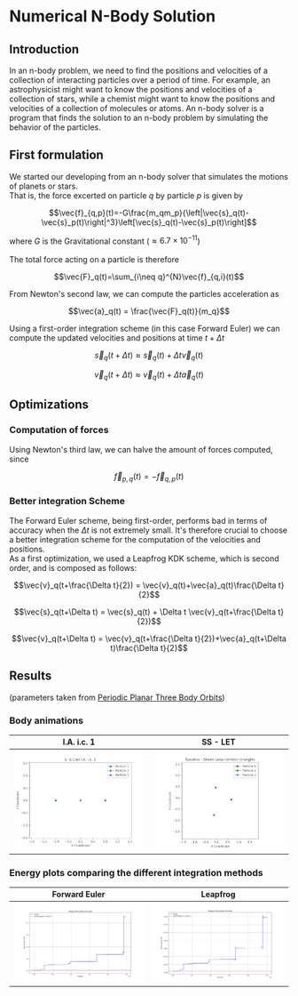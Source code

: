 # Numerical N-Body Solution
## Introduction
In an n-body problem, we need to find the positions and velocities of a collection of
interacting particles over a period of time. For example, an astrophysicist might want
to know the positions and velocities of a collection of stars, while a chemist might
want to know the positions and velocities of a collection of molecules or atoms. An
n-body solver is a program that finds the solution to an n-body problem by simulating
the behavior of the particles.

## First formulation
We started our developing from an n-body solver that simulates the motions
of planets or stars.<br />
That is, the force excerted on particle $`q`$ by particle $`p`$ is given by
```math
\vec{f}_{q,p}(t)=-G\frac{m_qm_p}{\left|\vec{s}_q(t)-\vec{s}_p(t)\right|^3}\left[\vec{s}_q(t)-\vec{s}_p(t)\right]
```
where $`G`$ is the Gravitational constant ($`\approx 6.7\times 10^{−11}`$)<br/><br/>
The total force acting on a particle is therefore
```math
\vec{F}_q(t)=\sum_{i\neq q}^{N}\vec{f}_{q,i}(t)
```
From Newton's second law, we can compute the particles acceleration as
```math
\vec{a}_q(t) = \frac{\vec{F}_q(t)}{m_q}
```
Using a first-order integration scheme (in this case Forward Euler) we can compute the updated velocities and positions at time $`t+\Delta t`$
```math
\vec{s}_q(t+\Delta t)\approx \vec{s}_q(t)+\Delta t\vec{v}_q(t)
```
```math
\vec{v}_q(t+\Delta t)\approx \vec{v}_q(t)+\Delta t\vec{a}_q(t)
```

## Optimizations
### Computation of forces
Using Newton's third law, we can halve the amount of forces computed, since
```math
\vec{f}_{p,q}(t)=-\vec{f}_{q,p}(t)
```
### Better integration Scheme
The Forward Euler scheme, being first-order, performs bad in terms of accuracy when the $`\Delta t`$ is not extremely small. 
It's therefore crucial to choose a better integration scheme for the computation of the velocities and positions.<br />
As a first optimization, we used a Leapfrog KDK scheme, which is second order, and is composed as follows:
```math
\vec{v}_q(t+\frac{\Delta t}{2}) = \vec{v}_q(t)+\vec{a}_q(t)\frac{\Delta t}{2}
```
```math
\vec{s}_q(t+\Delta t) = \vec{s}_q(t) + \Delta t \vec{v}_q(t+\frac{\Delta t}{2})
```
```math
\vec{v}_q(t+\Delta t) = \vec{v}_q(t+\frac{\Delta t}{2})+\vec{a}_q(t+\Delta t)\frac{\Delta t}{2}
```

## Results
(parameters taken from [Periodic Planar Three Body Orbits](https://observablehq.com/@rreusser/periodic-planar-three-body-orbits))
### Body animations
| I.A. i.c. 1  | SS - LET |
| ------------- | ------------- |
| <img src="https://github.com/AMSC-24-25/06-nbody-06-nbody/blob/main/results/three-IA-ic-1.gif" alt="I.A. i.c. 1"> | <img src="https://github.com/AMSC-24-25/06-nbody-06-nbody/blob/main/results/three-sheen-LET.gif" alt="SS - LET"> |

### Energy plots comparing the different integration methods
| Forward Euler  | Leapfrog |
| ------------- | ------------- |
| <img src="https://github.com/AMSC-24-25/06-nbody-06-nbody/blob/main/results/3b-10T-6dT-FE.png" alt="FE"> | <img src="https://github.com/AMSC-24-25/06-nbody-06-nbody/blob/main/results/3b-10T-6dT-LEAP.png" alt="LEAPFROG"> |
